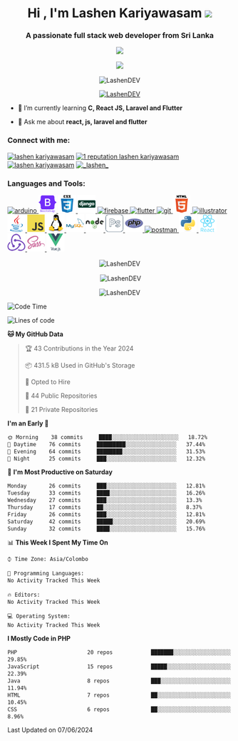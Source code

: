 <h1 align="center">Hi , I'm Lashen Kariyawasam <img src="https://media.giphy.com/media/hvRJCLFzcasrR4ia7z/giphy.gif" width="35"></h1>

<h3 align="center">A passionate full stack web developer from Sri Lanka</h3>
<p align="center">
  <a href="https://github.com/DenverCoder1/readme-typing-svg"><img src="https://readme-typing-svg.herokuapp.com?lines=Student;Full+Stack+Web+Developer;DS%20|%20AI%20|%20ML%20Enthusiast;Graphic%20Designer;Always%20learning%20new%20things&center=true&width=500&height=50"></a>
</p>
<p align="center"><img src = "https://media0.giphy.com/media/KDDpcKigbfFpnejZs6/giphy.gif?cid=ecf05e47oy6f4zjs8g1qoiystc56cu7r9tb8a1fe76e05oty&rid=giphy.gif" width = 100px></p>

<p align="center"> <img src="https://komarev.com/ghpvc/?username=LashenDEV&label=Profile%20views&color=0e75b6&style=flat" alt="LashenDEV" /> </p>


<p align="center"> <a href="https://github.com/ryo-ma/github-profile-trophy"><img src="https://github-profile-trophy.vercel.app/?username=LashenDEV&theme=onedark&no-frame=true&column=7" alt="LashenDEV" /></a> </p>

- 🌱 I’m currently learning **C, React JS, Laravel and Flutter**

- 💬 Ask me about **react, js, laravel and flutter**

<h3 align="left">Connect with me:</h3>
<p align="left">
<a href="https://linkedin.com/in/lashen-kariyawasam-8181aa203" target="blank"><img align="center" src="https://raw.githubusercontent.com/rahuldkjain/github-profile-readme-generator/master/src/images/icons/Social/linked-in-alt.svg" alt="lashen kariyawasam" height="30" width="40" /></a>
<a href="https://stackoverflow.com/users/14784958/lashen-kariyawasam" target="blank"><img align="center" src="https://raw.githubusercontent.com/rahuldkjain/github-profile-readme-generator/master/src/images/icons/Social/stack-overflow.svg" alt="1 reputation lashen kariyawasam" height="30" width="40" /></a>
<a href="https://facebook.com/lashen.kariyawasam.3" target="blank"><img align="center" src="https://raw.githubusercontent.com/rahuldkjain/github-profile-readme-generator/master/src/images/icons/Social/facebook.svg" alt="lashen kariyawasam" height="30" width="40" /></a>
<a href="https://instagram.com/_lashen_" target="blank"><img align="center" src="https://raw.githubusercontent.com/rahuldkjain/github-profile-readme-generator/master/src/images/icons/Social/instagram.svg" alt="_lashen_" height="30" width="40" /></a>
</p>

<h3 align="left">Languages and Tools:</h3>
<p align="left"> <a href="https://www.arduino.cc/" target="_blank"> <img src="https://cdn.worldvectorlogo.com/logos/arduino-1.svg" alt="arduino" width="40" height="40"/> </a> <a href="https://getbootstrap.com" target="_blank"> <img src="https://raw.githubusercontent.com/devicons/devicon/master/icons/bootstrap/bootstrap-plain-wordmark.svg" alt="bootstrap" width="40" height="40"/> </a> <a href="https://www.w3schools.com/css/" target="_blank"> <img src="https://raw.githubusercontent.com/devicons/devicon/master/icons/css3/css3-original-wordmark.svg" alt="css3" width="40" height="40"/> </a> <a href="https://www.djangoproject.com/" target="_blank"> <img src="https://raw.githubusercontent.com/devicons/devicon/master/icons/django/django-original.svg" alt="django" width="40" height="40"/> </a> <a href="https://firebase.google.com/" target="_blank"> <img src="https://www.vectorlogo.zone/logos/firebase/firebase-icon.svg" alt="firebase" width="40" height="40"/> </a> <a href="https://flutter.dev" target="_blank"> <img src="https://www.vectorlogo.zone/logos/flutterio/flutterio-icon.svg" alt="flutter" width="40" height="40"/> </a> <a href="https://git-scm.com/" target="_blank"> <img src="https://www.vectorlogo.zone/logos/git-scm/git-scm-icon.svg" alt="git" width="40" height="40"/> </a> <a href="https://www.w3.org/html/" target="_blank"> <img src="https://raw.githubusercontent.com/devicons/devicon/master/icons/html5/html5-original-wordmark.svg" alt="html5" width="40" height="40"/> </a> <a href="https://www.adobe.com/in/products/illustrator.html" target="_blank"> <img src="https://www.vectorlogo.zone/logos/adobe_illustrator/adobe_illustrator-icon.svg" alt="illustrator" width="40" height="40"/> </a> <a href="https://www.java.com" target="_blank"> <img src="https://raw.githubusercontent.com/devicons/devicon/master/icons/java/java-original.svg" alt="java" width="40" height="40"/> </a> <a href="https://developer.mozilla.org/en-US/docs/Web/JavaScript" target="_blank"> <img src="https://raw.githubusercontent.com/devicons/devicon/master/icons/javascript/javascript-original.svg" alt="javascript" width="40" height="40"/> </a> <a href="https://www.linux.org/" target="_blank"> <img src="https://raw.githubusercontent.com/devicons/devicon/master/icons/linux/linux-original.svg" alt="linux" width="40" height="40"/> </a> <a href="https://www.mysql.com/" target="_blank"> <img src="https://raw.githubusercontent.com/devicons/devicon/master/icons/mysql/mysql-original-wordmark.svg" alt="mysql" width="40" height="40"/> </a> <a href="https://nodejs.org" target="_blank"> <img src="https://raw.githubusercontent.com/devicons/devicon/master/icons/nodejs/nodejs-original-wordmark.svg" alt="nodejs" width="40" height="40"/> </a> <a href="https://www.photoshop.com/en" target="_blank"> <img src="https://raw.githubusercontent.com/devicons/devicon/master/icons/photoshop/photoshop-line.svg" alt="photoshop" width="40" height="40"/> </a> <a href="https://www.php.net" target="_blank"> <img src="https://raw.githubusercontent.com/devicons/devicon/master/icons/php/php-original.svg" alt="php" width="40" height="40"/> </a> <a href="https://postman.com" target="_blank"> <img src="https://www.vectorlogo.zone/logos/getpostman/getpostman-icon.svg" alt="postman" width="40" height="40"/> </a> <a href="https://www.python.org" target="_blank"> <img src="https://raw.githubusercontent.com/devicons/devicon/master/icons/python/python-original.svg" alt="python" width="40" height="40"/> </a> <a href="https://reactjs.org/" target="_blank"> <img src="https://raw.githubusercontent.com/devicons/devicon/master/icons/react/react-original-wordmark.svg" alt="react" width="40" height="40"/> </a> <a href="https://redux.js.org" target="_blank"> <img src="https://raw.githubusercontent.com/devicons/devicon/master/icons/redux/redux-original.svg" alt="redux" width="40" height="40"/> </a> <a href="https://sass-lang.com" target="_blank"> <img src="https://raw.githubusercontent.com/devicons/devicon/master/icons/sass/sass-original.svg" alt="sass" width="40" height="40"/> </a> <a href="https://vuejs.org/" target="_blank"> <img src="https://raw.githubusercontent.com/devicons/devicon/master/icons/vuejs/vuejs-original-wordmark.svg" alt="vuejs" width="40" height="40"/> </a> </p>


<p align="center"><img align="center" src="https://github-readme-stats.vercel.app/api/top-langs?username=LashenDEV&show_icons=true&locale=en&layout=compact&theme=tokyonight" alt="LashenDEV" /></p>

<p align="center">&nbsp;<img align="center" src="https://github-readme-stats.vercel.app/api?username=LashenDEV&show_icons=true&locale=en&theme=tokyonight" alt="LashenDEV" /></p>

<p align="center"><img align="center" src="https://github-readme-streak-stats.herokuapp.com/?user=LashenDEV&theme=tokyonight" alt="LashenDEV" /></p>

<!--START_SECTION:waka-->
![Code Time](http://img.shields.io/badge/Code%20Time-1%2C172%20hrs%207%20mins-blue)

![Lines of code](https://img.shields.io/badge/From%20Hello%20World%20I%27ve%20Written-6%20Million%20lines%20of%20code-blue)

**🐱 My GitHub Data** 

> 🏆 43 Contributions in the Year 2024
 > 
> 📦 431.5 kB Used in GitHub's Storage 
 > 
> 💼 Opted to Hire
 > 
> 📜 44 Public Repositories 
 > 
> 🔑 21 Private Repositories  
 > 
**I'm an Early 🐤** 

```text
🌞 Morning    38 commits     ████░░░░░░░░░░░░░░░░░░░░░   18.72% 
🌆 Daytime    76 commits     █████████░░░░░░░░░░░░░░░░   37.44% 
🌃 Evening    64 commits     ████████░░░░░░░░░░░░░░░░░   31.53% 
🌙 Night      25 commits     ███░░░░░░░░░░░░░░░░░░░░░░   12.32%

```
📅 **I'm Most Productive on Saturday** 

```text
Monday       26 commits     ███░░░░░░░░░░░░░░░░░░░░░░   12.81% 
Tuesday      33 commits     ████░░░░░░░░░░░░░░░░░░░░░   16.26% 
Wednesday    27 commits     ███░░░░░░░░░░░░░░░░░░░░░░   13.3% 
Thursday     17 commits     ██░░░░░░░░░░░░░░░░░░░░░░░   8.37% 
Friday       26 commits     ███░░░░░░░░░░░░░░░░░░░░░░   12.81% 
Saturday     42 commits     █████░░░░░░░░░░░░░░░░░░░░   20.69% 
Sunday       32 commits     ████░░░░░░░░░░░░░░░░░░░░░   15.76%

```


📊 **This Week I Spent My Time On** 

```text
⌚︎ Time Zone: Asia/Colombo

💬 Programming Languages: 
No Activity Tracked This Week

🔥 Editors: 
No Activity Tracked This Week

💻 Operating System: 
No Activity Tracked This Week

```

**I Mostly Code in PHP** 

```text
PHP                      20 repos            ███████░░░░░░░░░░░░░░░░░░   29.85% 
JavaScript               15 repos            █████░░░░░░░░░░░░░░░░░░░░   22.39% 
Java                     8 repos             ███░░░░░░░░░░░░░░░░░░░░░░   11.94% 
HTML                     7 repos             ██░░░░░░░░░░░░░░░░░░░░░░░   10.45% 
CSS                      6 repos             ██░░░░░░░░░░░░░░░░░░░░░░░   8.96%

```



 Last Updated on 07/06/2024
<!--END_SECTION:waka-->





